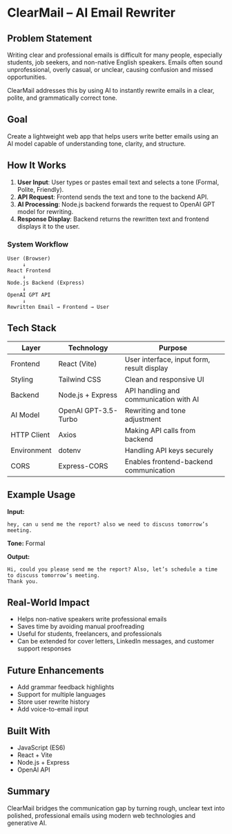 
# ClearMail – AI Email Rewriter

## Problem Statement
Writing clear and professional emails is difficult for many people, especially students, job seekers, and non-native English speakers. Emails often sound unprofessional, overly casual, or unclear, causing confusion and missed opportunities.  

ClearMail addresses this by using AI to instantly rewrite emails in a clear, polite, and grammatically correct tone.

## Goal
Create a lightweight web app that helps users write better emails using an AI model capable of understanding tone, clarity, and structure.

## How It Works
1. **User Input**: User types or pastes email text and selects a tone (Formal, Polite, Friendly).  
2. **API Request**: Frontend sends the text and tone to the backend API.  
3. **AI Processing**: Node.js backend forwards the request to OpenAI GPT model for rewriting.  
4. **Response Display**: Backend returns the rewritten text and frontend displays it to the user.


### System Workflow
```
User (Browser)
     ↓
React Frontend
     ↓
Node.js Backend (Express)
     ↓
OpenAI GPT API
     ↓
Rewritten Email → Frontend → User
```


## Tech Stack
| Layer       | Technology          | Purpose                                      |
|------------|-------------------|----------------------------------------------|
| Frontend   | React (Vite)       | User interface, input form, result display  |
| Styling    | Tailwind CSS       | Clean and responsive UI                     |
| Backend    | Node.js + Express  | API handling and communication with AI      |
| AI Model   | OpenAI GPT-3.5-Turbo | Rewriting and tone adjustment              |
| HTTP Client| Axios              | Making API calls from backend               |
| Environment| dotenv             | Handling API keys securely                  |
| CORS       | Express-CORS       | Enables frontend-backend communication      |

## Example Usage
**Input:**  
```
hey, can u send me the report? also we need to discuss tomorrow’s meeting.
```
**Tone:** Formal  

**Output:**  
```
Hi, could you please send me the report? Also, let’s schedule a time to discuss tomorrow’s meeting.  
Thank you.
```

## Real-World Impact
- Helps non-native speakers write professional emails  
- Saves time by avoiding manual proofreading  
- Useful for students, freelancers, and professionals  
- Can be extended for cover letters, LinkedIn messages, and customer support responses

## Future Enhancements
- Add grammar feedback highlights  
- Support for multiple languages  
- Store user rewrite history  
- Add voice-to-email input

## Built With
- JavaScript (ES6)  
- React + Vite  
- Node.js + Express  
- OpenAI API

## Summary
ClearMail bridges the communication gap by turning rough, unclear text into polished, professional emails using modern web technologies and generative AI.

